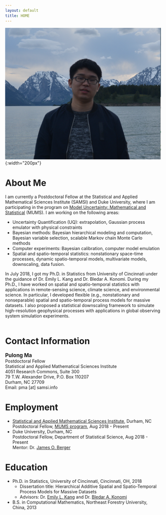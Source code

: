 ```yaml
---
layout: default
title: HOME
---
```


![](./bio-photo.png){:width="200px"}


About Me
======
I am currently a Postdoctoral Fellow at the Statistical and Applied Mathematical Sciences Institute (SAMSI) and Duke University, where I am participating in the program on <a href="https://www.samsi.info/programs-and-activities/year-long-research-programs/model-uncertainty-mathematical-statistical-mums/" target="blank">Model Uncertainty: Mathematical and Statistical</a> (MUMS). I am working on the following areas: 
<ul>
  <li> Uncertainty Quantification (UQ): extrapolation, Gaussian process emulator with physical constraints</li>
  <li> Bayesian methods: Bayesian hierarchical modeling and computation, Bayesian variable selection, scalable Markov chain Monte Carlo methods </li>
  <li> Computer experiments: Bayesian calibration, computer model emulation </li>
  <li> Spatial and spatio-temporal statistics: nonstationary space-time processes, dynamic spatio-temporal models, multivariate models, downscaling, data fusion. </li>
</ul>

In July 2018, I got my Ph.D. in Statistics from University of Cincinnati under the guidance of Dr. Emily L. Kang and Dr. Bledar A. Konomi. During my Ph.D., I have worked on spatial and spatio-temporal statistics with applications in remote-sensing science, climate science, and environmental science. In particular, I developed flexible (e.g., nonstationary and nonseparable) spatial and spatio-temporal process models for massive datasets. I also proposed a statistical downscaling framework to simulate high-resolution geophysical processes with applications in global observing system simulation experiments.    
<br/>



Contact Information
====== 
<span style="font-size:larger;">**Pulong Ma**</span> <br/>
Postdoctoral Fellow <br/>
Statistical and Applied Mathematical Sciences Institute <br/>
4051 Research Commons, Suite 300 <br/>
79 T.W. Alexander Drive, P.O. Box 110207 <br/>
Durham, NC 27709 <br/>
Email: pma [at] samsi.info <br/>
<!-- <a href="http://mapn.github.io/files/PulongMa_CV.pdf" target="blank">Curriculum Vitae</a> -->


Employment
======
* <a href="https://www.samsi.info" target="blank">Statistical and Applied Mathematical Sciences Institute</a>, Durham, NC <br/>
Postdoctoral Fellow, <a href="https://www.samsi.info/programs-and-activities/year-long-research-programs/model-uncertainty-mathematical-statistical-mums/" target="blank">MUMS program</a>, Aug 2018 - Present 
* Duke University, Durham, NC <br/>
Postdoctoral Fellow, Department of Statistical Science, Aug 2018 - Present <br/>
Mentor: Dr. <a href="https://stat.duke.edu/people/james-o-berger" target="blank">James O. Berger</a>


Education
======
* Ph.D. in Statistics, University of Cincinnati, Cincinnati, OH, 2018 <br/>
  * Dissertation title: Hierarchical Additive Spatial and Spatio-Temporal Process Models for Massive Datasets
  * Advisors: Dr. <a href="https://emilystat.wixsite.com/gdads/" target="blank">Emily L. Kang</a> and Dr. <a href="http://www.artsci.uc.edu/departments/math/fac_staff.html?eid=konomibr&thecomp=uceprof" target="blank">Bledar A. Konomi</a>
* B.S. in Computational Mathematics, Northeast Forestry University, China, 2013



